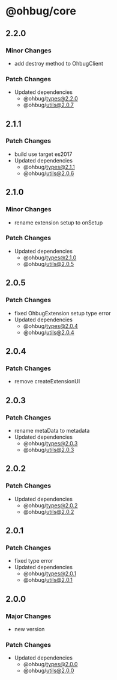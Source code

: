 # @ohbug/core

## 2.2.0

### Minor Changes

- add destroy method to OhbugClient

### Patch Changes

- Updated dependencies
  - @ohbug/types@2.2.0
  - @ohbug/utils@2.0.7

## 2.1.1

### Patch Changes

- build use target es2017
- Updated dependencies
  - @ohbug/types@2.1.1
  - @ohbug/utils@2.0.6

## 2.1.0

### Minor Changes

- rename extension setup to onSetup

### Patch Changes

- Updated dependencies
  - @ohbug/types@2.1.0
  - @ohbug/utils@2.0.5

## 2.0.5

### Patch Changes

- fixed OhbugExtension setup type error
- Updated dependencies
  - @ohbug/types@2.0.4
  - @ohbug/utils@2.0.4

## 2.0.4

### Patch Changes

- remove createExtensionUI

## 2.0.3

### Patch Changes

- rename metaData to metadata
- Updated dependencies
  - @ohbug/types@2.0.3
  - @ohbug/utils@2.0.3

## 2.0.2

### Patch Changes

- Updated dependencies
  - @ohbug/types@2.0.2
  - @ohbug/utils@2.0.2

## 2.0.1

### Patch Changes

- fixed type error
- Updated dependencies
  - @ohbug/types@2.0.1
  - @ohbug/utils@2.0.1

## 2.0.0

### Major Changes

- new version

### Patch Changes

- Updated dependencies
  - @ohbug/types@2.0.0
  - @ohbug/utils@2.0.0
